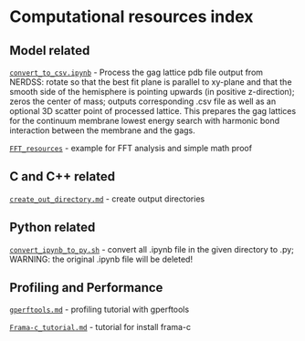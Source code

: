 # Computational resources index

## Model related


[`convert_to_csv.ipynb`](https://github.com/yingyue0414/computation_resources/blob/main/GagComplexPDBConversion/convert_to_csv.ipynb) - Process the gag lattice pdb file output from NERDSS: rotate so that the best fit plane is parallel to xy-plane and that the smooth side of the hemisphere is pointing upwards (in positive z-direction); zeros the center of mass; outputs corresponding .csv file as well as an optional 3D scatter point of processed lattice. This prepares the gag lattices for the continuum membrane lowest energy search with harmonic bond interaction between the membrane and the gags. 

[`FFT_resources`](https://github.com/yingyue0414/computation_resources/tree/main/FFT_resources) - example for FFT analysis and simple math proof

## C and C++ related

[`create_out_directory.md`](https://github.com/yingyue0414/computation_resources/blob/main/create_out_directory.md) - create output directories

## Python related

[`convert_ipynb_to_py.sh`](https://github.com/yingyue0414/computation_resources/blob/main/convert_ipynb_to_py.sh) - convert all .ipynb file in the given directory to .py; WARNING: the original .ipynb file will be deleted!

## Profiling and Performance

[`gperftools.md`](https://github.com/yingyue0414/computation_resources/blob/main/gperftools.md) - profiling tutorial with gperftools

[`Frama-c_tutorial.md`](https://github.com/yingyue0414/computation_resources/blob/main/frama-c_tutorial.md) - tutorial for install frama-c


